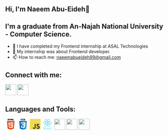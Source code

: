 ## Hi, I'm Naeem Abu-Eideh👋


## I'm a graduate from An-Najah National University - Computer Science.

- 🔭 I have completed my Frontend internship at ASAL Technologies
- 🌱 My internship was about Frontend developer.
- 📫 How to reach me:  naeemabueideh99@gmail.com


## Connect with me:
<a href="https://www.linkedin.com/in/naeem-abu-eideh-883560316/"><img src="https://raw.githubusercontent.com/rahuldkjain/github-profile-readme-generator/master/src/images/icons/Social/linked-in-alt.svg" width="35px" height="35px"></a>
<a href="https://leetcode.com/u/naeemabueideh/"><img src="https://raw.githubusercontent.com/rahuldkjain/github-profile-readme-generator/master/src/images/icons/Social/leet-code.svg" width="35px" height="35px"></a>

## Languages and Tools:
<a href="https://www.w3schools.com/html/"><img src="https://raw.githubusercontent.com/devicons/devicon/master/icons/html5/html5-original-wordmark.svg" width="35px" height="35px"></a>
<a href="https://www.w3schools.com/css/default.asp"><img src="https://raw.githubusercontent.com/devicons/devicon/master/icons/css3/css3-original-wordmark.svg" width="35px" height="35px"></a>
<a href="https://www.w3schools.com/js/default.asp"><img src="https://raw.githubusercontent.com/devicons/devicon/master/icons/javascript/javascript-original.svg" width="35px" height="35px"></a>
<a href="https://legacy.reactjs.org/tutorial/tutorial.html"><img src="https://raw.githubusercontent.com/devicons/devicon/master/icons/react/react-original-wordmark.svg" width="35px" height="35px"></a>
<a href="https://www.w3schools.com/cpp/default.asp"><img src="https://media.licdn.com/dms/image/D4E12AQFZ22tCQSGwDw/article-cover_image-shrink_600_2000/0/1687615910475?e=2147483647&v=beta&t=e0Dz4ia72MRYikHW_0Pc0JoAKJ3sFH3Vd5VO1RyAFPs" width="35px" height="35px"></a>
<a href="https://www.w3schools.com/python/default.asp"><img src="https://i0.wp.com/junilearning.com/wp-content/uploads/2020/06/python-programming-language.webp?fit=1920%2C1920&ssl=1" width="35px" height="35px"></a>
<a href="https://www.w3schools.com/java/"><img src="https://minhphanjavahome.wordpress.com/wp-content/uploads/2019/04/java_logo_640.jpg" width="35px" height="35px"></a>


<!--
**NaeemAbu-Eideh/NaeemAbu-Eideh** is a ✨ _special_ ✨ repository because its `README.md` (this file) appears on your GitHub profile.

Here are some ideas to get you started:

- 🔭 I’m currently working on ...
- 🌱 I’m currently learning ...
- 👯 I’m looking to collaborate on ...
- 🤔 I’m looking for help with ...
- 💬 Ask me about ...
- 📫 How to reach me: ...
- 😄 Pronouns: ...
- ⚡ Fun fact: ...
<a herf="https://www.linkedin.com/in/naeem-abu-eideh-883560316/"><img src="https://raw.githubusercontent.com/rahuldkjain/github-profile-readme-generator/master/src/images/icons/Social/linked-in-alt.svg" width="35px" height="35px"></a>
-->
